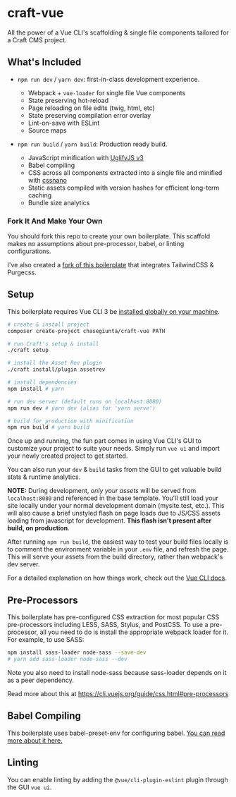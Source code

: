 # craft-vue

All the power of a Vue CLI's scaffolding & single file components tailored for a Craft CMS project.

## What's Included

- `npm run dev` / `yarn dev`: first-in-class development experience.
  - Webpack + `vue-loader` for single file Vue components
  - State preserving hot-reload
  - Page reloading on file edits (twig, html, etc)
  - State preserving compilation error overlay
  - Lint-on-save with ESLint
  - Source maps

- `npm run build` / `yarn build`: Production ready build.
  - JavaScript minification with [UglifyJS v3](https://github.com/mishoo/UglifyJS2/tree/harmony)
  - Babel compiling
  - CSS across all components extracted into a single file and minified with [cssnano](https://github.com/ben-eb/cssnano)
  - Static assets compiled with version hashes for efficient long-term caching
  - Bundle size analytics

### Fork It And Make Your Own

You should fork this repo to create your own boilerplate. This scaffold makes no assumptions about pre-processor, babel, or linting configurations.

I've also created a [fork of this boilerplate](https://github.com/chasegiunta/craft-vue-tailwind) that integrates TailwindCSS & Purgecss.

## Setup

This boilerplate requires Vue CLI 3 be [installed globally on your machine](https://cli.vuejs.org/guide/installation.html).



``` bash
# create & install project
composer create-project chasegiunta/craft-vue PATH

# run Craft's setup & install
./craft setup

# install the Asset Rev plugin
./craft install/plugin assetrev

# install dependencies
npm install # yarn

# run dev server (default runs on localhost:8080)
npm run dev # yarn dev (alias for 'yarn serve')

# build for production with minification
npm run build # yarn build
```

Once up and running, the fun part comes in using Vue CLI's GUI to customize your project to suite your needs. Simply run `vue ui` and import your newly created project to get started.

You can also run your `dev` & `build` tasks from the GUI to get valuable build stats & runtime analytics.

**NOTE:** During development, _only your assets_ will be served from `localhost:8080` and referenced in the base template. You'll still load your site locally under your normal development domain (mysite.test, etc.). This will also cause a brief unstyled flash on page loads due to JS/CSS assets loading from javascript for development. **This flash isn't present after build, on production**.

After running `npm run build`, the easiest way to test your build files locally is to comment the environment variable in your `.env` file, and refresh the page. This will serve your assets from the build directory, rather than webpack's dev server.

For a detailed explanation on how things work, check out the [Vue CLI docs](https://cli.vuejs.org/).

## Pre-Processors

This boilerplate has pre-configured CSS extraction for most popular CSS pre-processors including LESS, SASS, Stylus, and PostCSS. To use a pre-processor, all you need to do is install the appropriate webpack loader for it. For example, to use SASS:
``` bash
npm install sass-loader node-sass --save-dev
# yarn add sass-loader node-sass --dev
```
Note you also need to install node-sass because sass-loader depends on it as a peer dependency.

Read more about this at https://cli.vuejs.org/guide/css.html#pre-processors

## Babel Compiling
This boilerplate uses babel-preset-env for configuring babel. [You can read more about it here.](https://cli.vuejs.org/config/#babel)

## Linting
You can enable linting by adding the `@vue/cli-plugin-eslint` plugin through the GUI `vue ui`.
